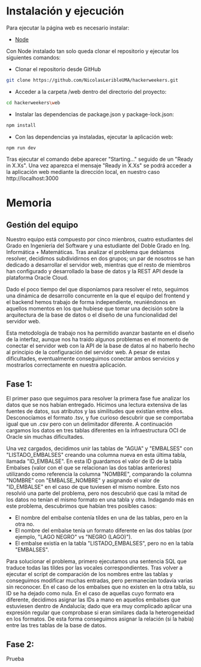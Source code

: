 # Instalación y ejecución
Para ejecutar la página web es necesario instalar:
- [Node](https://nodejs.org/en/download/source-code)

Con Node instalado tan solo queda clonar el repositorio y ejecutar los siguientes comandos:
- Clonar el repositorio desde GitHub
```bash
git clone https://github.com/NicolasLeribleUMA/hackerweekers.git
```
- Acceder a la carpeta /web dentro del directorio del proyecto:
```bash
cd hackerweekers\web
```
- Instalar las dependencias de package.json y package-lock.json:
```bash
npm install
```
- Con las dependencias ya instaladas, ejecutar la aplicación web:
```bash
npm run dev
```

Tras ejecutar el comando debe aparecer "Starting..." seguido de un "Ready in X.Xs". Una vez aparezca el mensaje "Ready in X.Xs" se podrá acceder a la aplicación web mediante la dirección local, en nuestro caso http://localhost:3000

# Memoria
## Gestión del equipo

Nuestro equipo está compuesto por cinco mienbros, cuatro estudiantes del Grado en Ingeniería del Software y una estudiante del Doble Grado en Ing. Informática + Matemáticas. Tras analizar el problema que debíamos resolver, decidimos subdividirnos en dos grupos; un par de nosotros se han dedicado a desarrollar el servidor web, mientras que el resto de miembros han configurado y desarrollado la base de datos y la REST API desde la plataforma Oracle Cloud.

Dado el poco tiempo del que disponíamos para resolver el reto, seguimos una dinámica de desarrollo concurrente en la que el equipo del frontend y el backend hemos trabajo de forma independiente, reuniéndonos en aquellos momentos en los que hubiese que tomar una decisión sobre la arquitectura de la base de datos o el diseño de una funcionalidad del servidor web.

Esta metodología de trabajo nos ha permitido avanzar bastante en el diseño de la interfaz, aunque nos ha traído algunos problemas en el momento de conectar el servidor web con la API de la base de datos al no haberlo hecho al principio de la configuración del servidor web. A pesar de estas dificultades, eventualmente conseguimos conectar ambos servicios y mostrarlos correctamente en nuestra aplicación.

## Fase 1:

El primer paso que seguimos para resolver la primera fase fue analizar los datos que se nos habían entregado. Hicimos una lectura extensiva de las fuentes de datos, sus atributos y las similitudes que existían entre ellos. Desconocíamos el formato .tsv, y fue curioso descubrir que se comportaba igual que un .csv pero con un delimitador diferente. A continuación cargamos los datos en tres tablas diferentes en la infraestructura OCI de Oracle sin muchas dificultades.

Una vez cargados, decidimos unir las tablas de "AGUA" y "EMBALSES" con "LISTADO_EMBALSES" creando una columna nueva en esta última tabla, llamada "ID_EMBALSE". En esta ID guardamos el valor de ID de la tabla Embalses (valor con el que se relacionan las dos tablas anteriores) utilizando como referencia la columna "NOMBRE", comparando la columna "NOMBRE" con "EMBALSE_NOMBRE" y asignando el valor de "ID_EMBALSE" en el caso de que tuviesen el mismo nombre. Esto nos resolvió una parte del problema, pero nos descubrió que casi la mitad de los datos no tenían el mismo formato en una tabla y otra. Indagando más en este problema, descubrimos que habían tres posibles casos:

- El nombre del embalse contenía tíldes en una de las tablas, pero en la otra no.
- El nombre del embalse tenía un formato diferente en las dos tablas (por ejemplo, "LAGO NEGRO" vs "NEGRO (LAGO)").
- El embalse existía en la tabla "LISTADO_EMBALSES", pero no en la tabla "EMBALSES".

Para solucionar el problema, primero ejecutamos una sentencia SQL que traduce todas las tildes por las vocales correspondientes. Tras volver a ejecutar el script de comparación de los nombres entre las tablas y conseguimos modificar muchas entradas, pero permanecían todavía varias sin reconocer. En el caso de los embalses que no existen en la otra tabla, su ID se ha dejado como nula. En el caso de aquellas cuyo formato era diferente, decidimos asignar las IDs a mano en aquellos embalses que estuviesen dentro de Andalucía; dado que era muy complicado aplicar una expresión regular que comprobase si eran similares dada la heterogeneidad en los formatos. De esta forma conseguimos asignar la relación (si la había) entre las tres tablas de la base de datos.   

## Fase 2:
Prueba


























